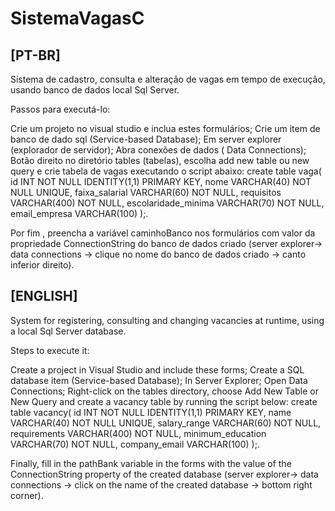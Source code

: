 # SistemaVagasC

## [PT-BR]

Sistema de cadastro, consulta e alteração de vagas em tempo de execução, usando banco de dados local Sql Server.

Passos para executá-lo:

Crie um projeto no visual studio e inclua estes formulários;
Crie um item de banco de dado sql (Service-based Database);
Em server explorer (explorador de servidor);
Abra conexões de dados ( Data Connections);
Botão direito no diretório tables (tabelas), escolha add new table ou new query e crie tabela de vagas executando o script abaixo:
create table vaga(
     id INT NOT NULL IDENTITY(1,1) PRIMARY KEY,
     nome VARCHAR(40) NOT NULL UNIQUE,
     faixa_salarial VARCHAR(60) NOT NULL,
     requisitos VARCHAR(400) NOT NULL,
     escolaridade_minima VARCHAR(70) NOT NULL,
     email_empresa VARCHAR(100)
 );.
 
 
Por fim , preencha a variável caminhoBanco nos formulários com valor da propriedade ConnectionString do banco de dados criado (server explorer-> data connections -> clique no nome do banco de dados criado -> canto inferior direito).

## [ENGLISH]

System for registering, consulting and changing vacancies at runtime, using a local Sql Server database.

Steps to execute it:

Create a project in Visual Studio and include these forms;
Create a SQL database item (Service-based Database);
In Server Explorer;
Open Data Connections;
Right-click on the tables directory, choose Add New Table or New Query and create a vacancy table by running the script below:
create table vacancy(
id INT NOT NULL IDENTITY(1,1) PRIMARY KEY,
name VARCHAR(40) NOT NULL UNIQUE,
salary_range VARCHAR(60) NOT NULL,
requirements VARCHAR(400) NOT NULL,
minimum_education VARCHAR(70) NOT NULL,
company_email VARCHAR(100)
);.

Finally, fill in the pathBank variable in the forms with the value of the ConnectionString property of the created database (server explorer-> data connections -> click on the name of the created database -> bottom right corner).
